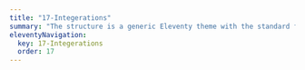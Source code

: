 ```yaml
---
title: "17-Integerations"
summary: "The structure is a generic Eleventy theme with the standard folder and file names."
eleventyNavigation:
  key: 17-Integerations
  order: 17
---
```

